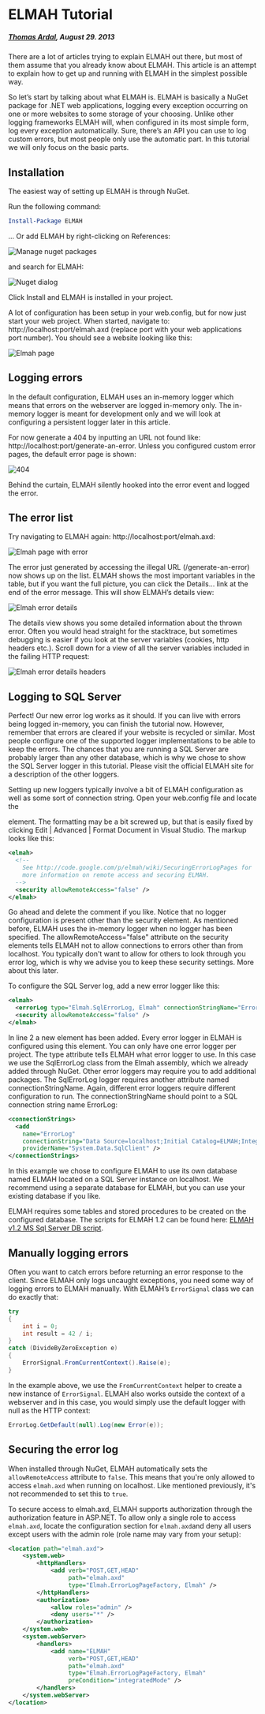 # ELMAH Tutorial##### [Thomas Ardal](http://elmah.io/about/), August 29. 2013There are a lot of articles trying to explain ELMAH out there, but most of them assume that you already know about ELMAH. This article is an attempt to explain how to get up and running with ELMAH in the simplest possible way.So let’s start by talking about what ELMAH is. ELMAH is basically a NuGet package for .NET web applications, logging every exception occurring on one or more websites to some storage of your choosing. Unlike other logging frameworks ELMAH will, when configured in its most simple form, log every exception automatically. Sure, there’s an API you can use to log custom errors, but most people only use the automatic part. In this tutorial we will only focus on the basic parts.## InstallationThe easiest way of setting up ELMAH is through NuGet.Run the following command:```powershellInstall-Package ELMAH```... Or add ELMAH by right-clicking on References:![Manage nuget packages](/images/2013/08/manage_nuget_packages.png)and search for ELMAH:![Nuget dialog](/images/2013/08/nuget_dialog.png)Click Install and ELMAH is installed in your project.A lot of configuration has been setup in your web.config, but for now just start your web project. When started, navigate to: http://localhost:port/elmah.axd (replace port with your web applications port number). You should see a website looking like this:![Elmah page](/images/2013/08/elmah_page.png)## Logging errorsIn the default configuration, ELMAH uses an in-memory logger which means that errors on the webserver are logged in-memory only. The in-memory logger is meant for development only and we will look at configuring a persistent logger later in this article.For now generate a 404 by inputting an URL not found like: http://localhost:port/generate-an-error. Unless you configured custom error pages, the default error page is shown:![404](/images/2013/08/404.png)Behind the curtain, ELMAH silently hooked into the error event and logged the error.## The error listTry navigating to ELMAH again: http://localhost:port/elmah.axd:![Elmah page with error](/images/2013/08/elmah_page_with_error.png)The error just generated by accessing the illegal URL (/generate-an-error) now shows up on the list. ELMAH shows the most important variables in the table, but if you want the full picture, you can click the Details… link at the end of the error message. This will show ELMAH’s details view:![Elmah error details](/images/2013/08/elmah_error_details.png)The details view shows you some detailed information about the thrown error. Often you would head straight for the stacktrace, but sometimes debugging is easier if you look at the server variables (cookies, http headers etc.). Scroll down for a view of all the server variables included in the failing HTTP request:![Elmah error details headers](/images/2013/08/elmah_error_details_headers.png)## Logging to SQL ServerPerfect! Our new error log works as it should. If you can live with errors being logged in-memory, you can finish the tutorial now. However, remember that errors are cleared if your website is recycled or similar. Most people configure one of the supported logger implementations to be able to keep the errors. The chances that you are running a SQL Server are probably larger than any other database, which is why we chose to show the SQL Server logger in this tutorial. Please visit the official ELMAH site for a description of the other loggers.Setting up new loggers typically involve a bit of ELMAH configuration as well as some sort of connection string. Open your web.config file and locate theelement. The formatting may be a bit screwed up, but that is easily fixed by clicking Edit | Advanced | Format Document in Visual Studio. The markup looks like this:```xml<elmah>  <!--    See http://code.google.com/p/elmah/wiki/SecuringErrorLogPages for    more information on remote access and securing ELMAH.  -->  <security allowRemoteAccess="false" /></elmah>```Go ahead and delete the comment if you like. Notice that no logger configuration is present other than the security element. As mentioned before, ELMAH uses the in-memory logger when no logger has been specified. The allowRemoteAccess="false" attribute on the security elements tells ELMAH not to allow connections to errors other than from localhost. You typically don't want to allow for others to look through you error log, which is why we advise you to keep these security settings. More about this later.To configure the SQL Server log, add a new error logger like this:```xml<elmah>  <errorLog type="Elmah.SqlErrorLog, Elmah" connectionStringName="ErrorLog"/>  <security allowRemoteAccess="false" /></elmah>```In line 2 a new element has been added. Every error logger in ELMAH is configured using this element. You can only have one error logger per project. The type attribute tells ELMAH what error logger to use. In this case we use the SqlErrorLog class from the Elmah assembly, which we already added through NuGet. Other error loggers may require you to add additional packages. The SqlErrorLog logger requires another attribute named connectionStringName. Again, different error loggers require different configuration to run. The connectionStringName should point to a SQL connection string name ErrorLog:```xml<connectionStrings>  <add    name="ErrorLog"    connectionString="Data Source=localhost;Initial Catalog=ELMAH;Integrated Security=SSPI;"    providerName="System.Data.SqlClient" /></connectionStrings>```In this example we chose to configure ELMAH to use its own database named ELMAH located on a SQL Server instance on localhost. We recommend using a separate database for ELMAH, but you can use your existing database if you like.ELMAH requires some tables and stored procedures to be created on the configured database. The scripts for ELMAH 1.2 can be found here: [ELMAH v1.2 MS Sql Server DB script](https://code.google.com/p/elmah/downloads/detail?name=ELMAH-1.2-db-SQLServer.sql).## Manually logging errorsOften you want to catch errors before returning an error response to the client. Since ELMAH only logs uncaught exceptions, you need some way of logging errors to ELMAH manually. With ELMAH’s `ErrorSignal` class we can do exactly that:```csharptry{    int i = 0;    int result = 42 / i;}catch (DivideByZeroException e){    ErrorSignal.FromCurrentContext().Raise(e);}```In the example above, we use the `FromCurrentContext` helper to create a new instance of `ErrorSignal`. ELMAH also works outside the context of a webserver and in this case, you would simply use the default logger with null as the HTTP context:```csharpErrorLog.GetDefault(null).Log(new Error(e));```## Securing the error logWhen installed through NuGet, ELMAH automatically sets the `allowRemoteAccess` attribute to `false`. This means that you're only allowed to access `elmah.axd` when running on localhost. Like mentioned previously, it's not recommended to set this to `true`.To secure access to elmah.axd, ELMAH supports authorization through the authorization feature in ASP.NET. To allow only a single role to access `elmah.axd`, locate the configuration section for `elmah.axd`and deny all users except users with the admin role (role name may vary from your setup):```xml<location path="elmah.axd">    <system.web>        <httpHandlers>            <add verb="POST,GET,HEAD"                 path="elmah.axd"                 type="Elmah.ErrorLogPageFactory, Elmah" />        </httpHandlers>        <authorization>            <allow roles="admin" />            <deny users="*" />        </authorization>    </system.web>    <system.webServer>        <handlers>            <add name="ELMAH"                 verb="POST,GET,HEAD"                 path="elmah.axd"                 type="Elmah.ErrorLogPageFactory, Elmah"                 preCondition="integratedMode" />        </handlers>    </system.webServer></location>```